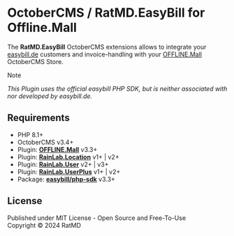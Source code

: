 OctoberCMS / RatMD.EasyBill for Offline.Mall
============================================

The **RatMD.EasyBill** OctoberCMS extensions allows to integrate your [easybill.de](https://www.easybill.de) 
customers and invoice-handling with your [OFFLINE.Mall](https://octobercms.com/plugin/offline-mall) 
OctoberCMS Store.

> [!NOTE]
> _This Plugin uses the official easybill PHP SDK, but is neither associated with nor developed by easybill.de._

## Requirements
- PHP 8.1+
- OctoberCMS v3.4+
- Plugin: [**OFFLINE.Mall**](https://octobercms.com/plugin/offline-mall) v3.3+
- Plugin: [**RainLab.Location**](https://octobercms.com/plugin/rainlab-location) v1+ | v2+
- Plugin: [**RainLab.User**](https://octobercms.com/plugin/rainlab-user) v2+ | v3+
- Plugin: [**RainLab.UserPlus**](https://octobercms.com/plugin/rainlab-userplus) v1+ | v2+
- Package: [**easybill/php-sdk**](https://github.com/easybill/php-sdk) v3.3+

## License
Published under MIT License - Open Source and Free-To-Use\
Copyright © 2024 RatMD
